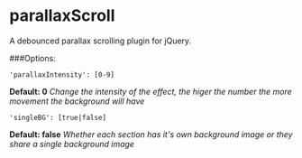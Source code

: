 parallaxScroll
==============

A debounced parallax scrolling plugin for jQuery.

###Options:
```
'parallaxIntensity': [0-9]
```
**Default: 0**
*Change the intensity of the effect, the higer the number the more movement the background will have*
```
'singleBG': [true|false]
```
**Default: false**
*Whether each section has it's own background image or they share a single background image*